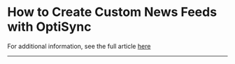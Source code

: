 # How to Create Custom News Feeds with  OptiSync

For additional information, see the full article [here](https://support.optisigns.com/hc/en-us/articles/35337746613139)

---
